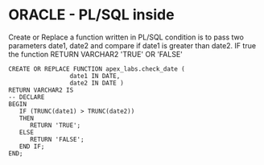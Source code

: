 # ORACLE - PL/SQL inside 

Create or Replace a function written in PL/SQL
condition is to pass two parameters date1, date2 and compare if date1 is greater than date2.
IF true the function RETURN VARCHAR2 'TRUE' OR 'FALSE'

```
CREATE OR REPLACE FUNCTION apex_labs.check_date (
                 date1 IN DATE, 
                 date2 IN DATE )
RETURN VARCHAR2 IS
-- DECLARE
BEGIN
   IF (TRUNC(date1) > TRUNC(date2)) 
   THEN
      RETURN 'TRUE';
   ELSE
      RETURN 'FALSE';
   END IF;
END;
```
